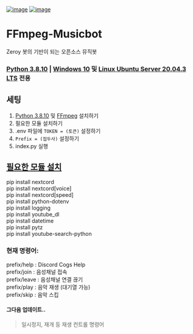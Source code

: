 [![image](https://camo.githubusercontent.com/92ea74d7973332713853b8c55160f4aa90287bb2e110273868dbe03e35d47391/68747470733a2f2f696d672e736869656c64732e696f2f707970692f707976657273696f6e732f6e657874636f72642e737667)](<https://python.org>)
[![image](https://camo.githubusercontent.com/324d18ad5779de51284f50c943a0fd12d62f11c3e1f8d114480082e439e082ce/68747470733a2f2f696d672e736869656c64732e696f2f6769746875622f6c6963656e73652f4d6967616e3137382f6b75626f74)](<https://www.gnu.org/licenses/gpl-3.0.html>)
# FFmpeg-Musicbot
Zeroy 봇의 기반이 되는 오픈소스 뮤직봇 </br>

### [Python 3.8.10](<https://www.python.org/downloads/release/python-3810>) | [Windows 10](<https://www.microsoft.com/ko-kr/software-download/windows10>) 및 [Linux Ubuntu Server 20.04.3 LTS](<https://ubuntu.com/download/server>) 전용
## 세팅
1. [Python 3.8.10](<https://www.python.org/downloads/release/python-3810>) 및 [FFmpeg](<https://www.ffmpeg.org/download.html>) 설치하기
2. 필요한 모듈 설치하기 </br>
3. .env 파일에 `TOKEN = (토큰)` 설정하기 </br>
4. `Prefix = (접두사)` 설정하기 </br>
5. index.py 실행 </br>

## [필요한 모듈 설치](<https://pypi.org/>)</br>
pip install nextcord </br>
pip install nextcord[voice] </br>
pip install nextcord[speed] </br>
pip install python-dotenv </br>
pip install logging </br>
pip install youtube_dl </br>
pip install datetime </br>
pip install pytz </br>
pip install youtube-search-python </br>

### 현재 명령어:
prefix/help : Discord Cogs Help </br>
prefix/join : 음성채널 접속 </br>
prefix/leave : 음성채널 연결 끊기 </br>
prefix/play <song> : 음악 재생 (대기열 가능) </br>
prefix/skip : 음악 스킵 </br>

#### 그다음 업데이트..
> 일시정지, 재개 등 재생 컨트롤 명령어 </br>
